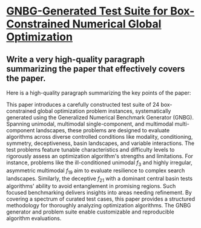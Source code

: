 # [GNBG-Generated Test Suite for Box-Constrained Numerical Global   Optimization](https://arxiv.org/abs/2312.07034)

## Write a very high-quality paragraph summarizing the paper that effectively covers the paper.

 Here is a high-quality paragraph summarizing the key points of the paper:

This paper introduces a carefully constructed test suite of 24 box-constrained global optimization problem instances, systematically generated using the Generalized Numerical Benchmark Generator (GNBG). Spanning unimodal, multimodal single-component, and multimodal multi-component landscapes, these problems are designed to evaluate algorithms across diverse controlled conditions like modality, conditioning, symmetry, deceptiveness, basin landscapes, and variable interactions. The test problems feature tunable characteristics and difficulty levels to rigorously assess an optimization algorithm's strengths and limitations. For instance, problems like the ill-conditioned unimodal $f_3$ and highly irregular, asymmetric multimodal $f_{19}$ aim to evaluate resilience to complex search landscapes. Similarly, the deceptive $f_{21}$ with a dominant central basin tests algorithms' ability to avoid entanglement in promising regions. Such focused benchmarking delivers insights into areas needing refinement. By covering a spectrum of curated test cases, this paper provides a structured methodology for thoroughly analyzing optimization algorithms. The GNBG generator and problem suite enable customizable and reproducible algorithm evaluations.
